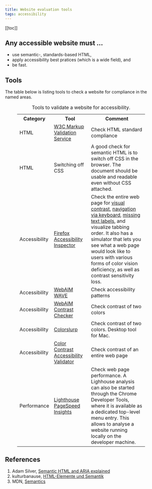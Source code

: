 ```yaml
---
title: Website evaluation tools
tags: accessibility
---
```

[[toc]]

## Any accessible website must … 

- use semantic-, standards-based HTML,
- apply accessibility best pratices (which is a wide field), and
- be fast.

## Tools
The table below is listing tools to check a website for compliance in the named areas.

<figure class="bleed">
<table>
<caption>Tools to validate a website for accessibility.</caption>
<colgroup>  
       <col style="width: 20%" />
       <col style="width: 30%" />
       <col style="width: 50%" />
</colgroup>
<tr><th>Category</th><th>Tool</th><th>Comment</th></tr>
<tr><td>HTML</td><td><a href="https://validator.w3.org/">W3C Markup Validation Service</a></td><td>Check HTML standard compliance</td></tr>
<tr><td>HTML</td><td>Switching off CSS</td><td>A good check for semantic HTML is to switch off CSS in the browser. The document should be usable and readable even without CSS attached.</td></tr>
<tr><td>Accessibility</td><td><a href="https://wave.webaim.org/"><a href="https://developer.mozilla.org/en-US/docs/Tools/Accessibility_inspector">Firefox Accessibility Inspector</a></td><td>Check the entire web page for <a href="https://developer.mozilla.org/en-US/docs/Web/Accessibility/Understanding_WCAG/Perceivable/Color_contrast">visual contrast</a>, <a href="https://developer.mozilla.org/en-US/docs/Web/Accessibility/Understanding_WCAG/Keyboard">navigation via keyboard</a>, <a href="https://developer.mozilla.org/en-US/docs/Web/Accessibility/Understanding_WCAG/Text_labels_and_names">missing text labels</a>, and visualize tabbing order. It also has a simulator that lets you see what a web page would look like to users with various forms of color vision deficiency, as well as contrast sensitivity loss.</td></tr>
<tr><td>Accessibility</td><td><a href="https://wave.webaim.org/">WebAIM WAVE</a></td><td>Check accessibility patterns</td></tr>
<tr><td>Accessibility</td><td><a href="https://webaim.org/resources/contrastchecker/">WebAIM Contrast Checker</a></td><td>Check contrast of two colors</td></tr>
<tr><td>Accessibility</td><td><a href="https://colorslurp.com">Colorslurp</a></td><td>Check contrast of two colors. Desktop tool for Mac.</td></tr>
<tr><td>Accessibility</td><td><a href="https://color.a11y.com/">Color Contrast Accessibility Validator</a></td><td>Check contrast of an entire web page</td></tr>
<tr><td>Performance</td><td><a href="https://developers.google.com/speed/pagespeed/insights/">Lighthouse PageSpeed Insights</a></td><td>Check web page performance. A Lighhouse analysis can also be started through the Chrome Developer Tools, where it is available as a dedicated top-level menu entry. This allows to analyse a website running locally on the developer machine.</td></tr>
</table>
</figure>

## References
1. Adam Silver, [Semantic HTML and ARIA explained](https://adamsilver.io/articles/semantic-html-and-aria-explained/)
2. kulturbanause, [HTML-Elemente und Semantik](https://blog.kulturbanause.de/2008/01/html-elemente-und-semantik/)
3. MDN, [Semantics](https://developer.mozilla.org/en-US/docs/Glossary/semantics)
